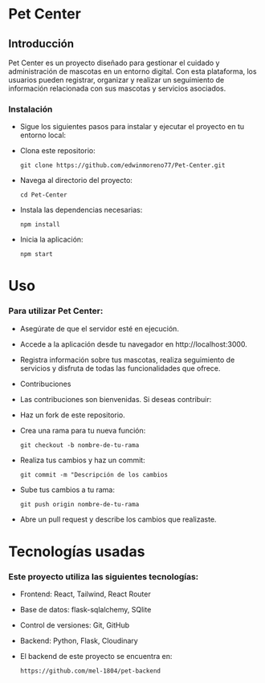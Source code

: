 # Pet Center

## Introducción

 Pet Center es un proyecto diseñado para gestionar el cuidado y administración de mascotas en un entorno digital. Con esta plataforma, los usuarios pueden registrar, organizar y realizar un seguimiento de información relacionada con sus mascotas y servicios asociados.

### Instalación

- Sigue los siguientes pasos para instalar y ejecutar el proyecto en tu entorno local:

- Clona este repositorio:

  ```
  git clone https://github.com/edwinmoreno77/Pet-Center.git
  ```

- Navega al directorio del proyecto:

  ```
  cd Pet-Center
  ```

- Instala las dependencias necesarias:

  ```
  npm install
  ```

- Inicia la aplicación:

  ```
  npm start
  ```

# Uso

### Para utilizar Pet Center:

- Asegúrate de que el servidor esté en ejecución.

- Accede a la aplicación desde tu navegador en http://localhost:3000.

- Registra información sobre tus mascotas, realiza seguimiento de servicios y disfruta de todas las funcionalidades que ofrece.

- Contribuciones

- Las contribuciones son bienvenidas. Si deseas contribuir:

- Haz un fork de este repositorio.

- Crea una rama para tu nueva función:

  ```
  git checkout -b nombre-de-tu-rama
  ```

- Realiza tus cambios y haz un commit:

  ```
  git commit -m "Descripción de los cambios
  ```

- Sube tus cambios a tu rama:
  
  ```
  git push origin nombre-de-tu-rama
  ```

- Abre un pull request y describe los cambios que realizaste.

# Tecnologías usadas

### Este proyecto utiliza las siguientes tecnologías:

- Frontend: React, Tailwind, React Router

- Base de datos: flask-sqlalchemy, SQlite

- Control de versiones: Git, GitHub

- Backend: Python, Flask, Cloudinary
- El backend de este proyecto se encuentra en:
   ```
   https://github.com/mel-1804/pet-backend
   ```
